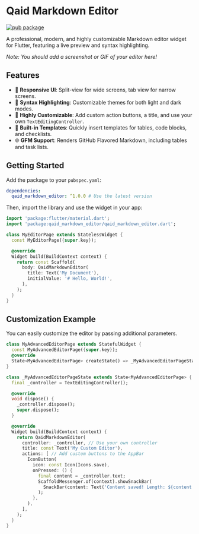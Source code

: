 # Qaid Markdown Editor

[![pub package](https://img.shields.io/pub/v/qaid_markdown_editor.svg)](https://pub.dev/packages/qaid_markdown_editor)

A professional, modern, and highly customizable Markdown editor widget for Flutter, featuring a live preview and syntax highlighting.

*Note: You should add a screenshot or GIF of your editor here!*

## Features

- 📱 **Responsive UI**: Split-view for wide screens, tab view for narrow screens.
- 🎨 **Syntax Highlighting**: Customizable themes for both light and dark modes.
- 🔧 **Highly Customizable**: Add custom action buttons, a title, and use your own `TextEditingController`.
- 📝 **Built-in Templates**: Quickly insert templates for tables, code blocks, and checklists.
- 🌐 **GFM Support**: Renders GitHub Flavored Markdown, including tables and task lists.

## Getting Started

Add the package to your `pubspec.yaml`:

```yaml
dependencies:
  qaid_markdown_editor: ^1.0.0 # Use the latest version
```

Then, import the library and use the widget in your app:

```dart
import 'package:flutter/material.dart';
import 'package:qaid_markdown_editor/qaid_markdown_editor.dart';

class MyEditorPage extends StatelessWidget {
  const MyEditorPage({super.key});

  @override
  Widget build(BuildContext context) {
    return const Scaffold(
      body: QaidMarkdownEditor(
        title: Text('My Document'),
        initialValue: '# Hello, World!',
      ),
    );
  }
}
```

## Customization Example

You can easily customize the editor by passing additional parameters.

```dart
class MyAdvancedEditorPage extends StatefulWidget {
  const MyAdvancedEditorPage({super.key});
  @override
  State<MyAdvancedEditorPage> createState() => _MyAdvancedEditorPageState();
}

class _MyAdvancedEditorPageState extends State<MyAdvancedEditorPage> {
  final _controller = TextEditingController();

  @override
  void dispose() {
    _controller.dispose();
    super.dispose();
  }

  @override
  Widget build(BuildContext context) {
    return QaidMarkdownEditor(
      controller: _controller, // Use your own controller
      title: const Text('My Custom Editor'),
      actions: [ // Add custom buttons to the AppBar
        IconButton(
          icon: const Icon(Icons.save),
          onPressed: () {
            final content = _controller.text;
            ScaffoldMessenger.of(context).showSnackBar(
              SnackBar(content: Text('Content saved! Length: ${content.length}')),
            );
          },
        ),
      ],
    );
  }
}
